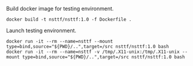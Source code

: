 
Build docker image for testing environment.

```
docker build -t nsttf/nsttf:1.0 -f Dockerfile .
```

Launch testing environment.

```
docker run -it --rm --name=nsttf --mount type=bind,source="${PWD}/..",target=/src nsttf/nsttf:1.0 bash 
docker run -it --rm --name=nsttf -v /tmp/.X11-unix:/tmp/.X11-unix --mount type=bind,source="${PWD}/..",target=/src nsttf/nsttf:1.0 bash 
```

